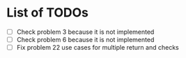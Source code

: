 # List of TODOs


- [ ] Check problem 3 because it is not implemented
- [ ] Check problem 6 because it is not implemented
- [ ] Fix problem 22 use cases for multiple return and checks